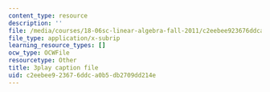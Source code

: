 ```yaml
---
content_type: resource
description: ''
file: /media/courses/18-06sc-linear-algebra-fall-2011/c2eebee923676ddca0b5db2709dd214e_S8DQZjE4V8U.srt
file_type: application/x-subrip
learning_resource_types: []
ocw_type: OCWFile
resourcetype: Other
title: 3play caption file
uid: c2eebee9-2367-6ddc-a0b5-db2709dd214e
---
```

